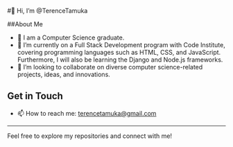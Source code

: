  #👋 Hi, I’m @TerenceTamuka

 ##About Me
 - 👀 I am a Computer Science graduate.
- 🌱 I’m currently on a Full Stack Development program with Code Institute, covering programming languages such as HTML, CSS, and JavaScript. Furthermore, I will also be learning the Django and Node.js frameworks.
- 💞️ I’m looking to collaborate on diverse computer science-related projects, ideas, and innovations.

## Get in Touch
- 📫 How to reach me: [terencetamuka@gmail.com](mailto:terencetamuka@gmail.com)

---

Feel free to explore my repositories and connect with me!

<!---
TerenceTamuka/TerenceTamuka is a ✨ special ✨ repository because its `README.md` (this file) appears on your GitHub profile.
You can click the Preview link to take a look at your changes.
--->

